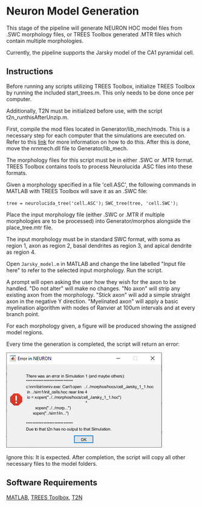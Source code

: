 # Neuron Model Generation
This stage of the pipeline will generate NEURON HOC model files from .SWC morphology files, or TREES Toolbox generated .MTR files which contain multiple morphologies.

Currently, the pipeline supports the Jarsky model of the CA1 pyramidal cell. 

## Instructions

Before running any scripts utilizing TREES Toolbox, initialize TREES Toolbox by running the included start_trees.m. This only needs to be done once per computer.

Additionally, T2N must be initialized before use, with the script t2n_runthisAfterUnzip.m.

First, compile the mod files located in Generator/lib_mech/mods. This is a necessary step for each computer that the simulations are executed on. Refer to this [link](https://www.neuron.yale.edu/phpBB/viewtopic.php?t=3263) for more information on how to do this. After this is done, move the nrnmech.dll file to Generator/lib_mech.


The morphology files for this script must be in either .SWC or .MTR format. TREES Toolbox contains tools to process Neurolucida .ASC files into these formats.

Given a morphology specified in a file 'cell.ASC', the following commands in MATLAB with TREES Toolbox will save it as an .SWC file:

<code>tree = neurolucida_tree('cell.ASC');</code>
<code>SWC_tree(tree, 'cell.SWC');</code>


Place the input morphology file (either .SWC or .MTR if multiple morphologies are to be processed) into Generator/morphos alongside the place_tree.mtr file.

The input morphology must be in standard SWC format, with soma as region 1, axon as region 2, basal dendrites as region 3, and apical dendrite as region 4.

Open <code>Jarsky_model.m</code> in MATLAB and change the line labelled "Input file here" to refer to the selected input morphology. Run the script.

A prompt will open asking the user how they wish for the axon to be handled. "Do not alter" will make no changes. "No axon" will strip any existing axon from the morphology. "Stick axon" will add a simple straight axon in the negative Y direction. "Myelinated axon" will apply a basic myelination algorithm with nodes of Ranvier at 100um intervals and at every branch point.

For each morphology given, a figure will be produced showing the assigned model regions.

Every time the generation is completed, the script will return an error:

![Error image](expected_error.png)

 Ignore this: It is expected. After completion, the script will copy all other necessary files to the model folders.

## Software Requirements

[MATLAB](https://www.mathworks.com/), [TREES Toolbox](http://treestoolbox.org/), [T2N](https://www.treestoolbox.org/T2N.html)
